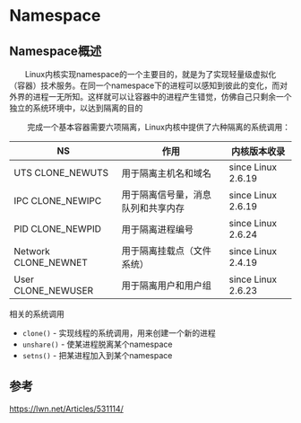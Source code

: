 # Namespace 


## Namespace概述

&emsp;&emsp;Linux内核实现namespace的一个主要目的，就是为了实现轻量级虚拟化（容器）技术服务。在同一个namespace下的进程可以感知到彼此的变化，而对外界的进程一无所知。这样就可以让容器中的进程产生错觉，仿佛自己只剩余一个独立的系统环境中，以达到隔离的目的

&emsp;&emsp; 完成一个基本容器需要六项隔离，Linux内核中提供了六种隔离的系统调用：

| NS | 作用 | 内核版本收录 |
| ------ | ------ | ------ |
| UTS CLONE_NEWUTS | 用于隔离主机名和域名 | since Linux 2.6.19 |
| IPC CLONE_NEWIPC  | 用于隔离信号量，消息队列和共享内存  |  since Linux 2.6.19|
|  PID CLONE_NEWPID | 用于隔离进程编号  |  since Linux 2.6.24 |
| Network CLONE_NEWNET | 用于隔离挂载点（文件系统）| since Linux 2.4.19|
| User CLONE_NEWUSER| 用于隔离用户和用户组  | since Linux 2.6.23 |




相关的系统调用

- `clone()` - 实现线程的系统调用，用来创建一个新的进程
- `unshare()` - 使某进程脱离某个namespace
- `setns()` - 把某进程加入到某个namespace


## 参考

https://lwn.net/Articles/531114/
